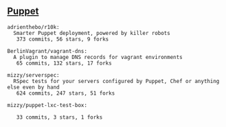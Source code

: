 ## [Puppet](http://puppetlabs.com/)

<!-- PROJECTS_LIST_START -->
    adrienthebo/r10k:
      Smarter Puppet deployment, powered by killer robots
       373 commits, 56 stars, 9 forks

    BerlinVagrant/vagrant-dns:
      A plugin to manage DNS records for vagrant environments
       65 commits, 132 stars, 17 forks

    mizzy/serverspec:
      RSpec tests for your servers configured by Puppet, Chef or anything else even by hand
       624 commits, 247 stars, 51 forks

    mizzy/puppet-lxc-test-box:

       33 commits, 3 stars, 1 forks
<!-- PROJECTS_LIST_END -->
